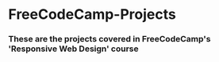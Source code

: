 # FreeCodeCamp-Projects

### These are the projects covered in FreeCodeCamp's 'Responsive Web Design' course
